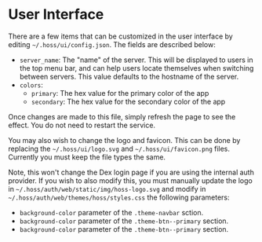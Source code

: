 # User Interface
There are a few items that can be customized in the user interface by editing `~/.hoss/ui/config.json`. The fields are described below:

* `server_name`: The "name" of the server. This will be displayed to users in the top menu bar, and can help users locate themselves when switching between servers. This value defaults to the hostname of the server.
* `colors`:
  * `primary`: The hex value for the primary color of the app
  * `secondary`: The hex value for the secondary color of the app

Once changes are made to this file, simply refresh the page to see the effect. You do not need to restart the service.

You may also wish to change the logo and favicon. This can be done by replacing the `~/.hoss/ui/logo.svg` and `~/.hoss/ui/favicon.png` files. Currently you must keep the file types the same.

Note, this won't change the Dex login page if you are using the internal auth provider. If you wish to also modify this, you must manually update the logo in `~/.hoss/auth/web/static/img/hoss-logo.svg` and modify in  `~/.hoss/auth/web/themes/hoss/styles.css` the following parameters:

* `background-color` parameter of the `.theme-navbar` sction.
* `background-color` parameter of the `.theme-btn--primary` section.
* `background-color` parameter of the `.theme-btn--primary` section.